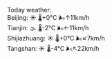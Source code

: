 Today weather:  
Beijing: ☀️   🌡️+0°C 🌬️↑11km/h  
Tianjin: 🌫  🌡️-2°C 🌬️←11km/h  
Shijiazhuang: ☀️   🌡️+0°C 🌬️↙7km/h  
Tangshan: ☀️   🌡️-4°C 🌬️↖22km/h  
